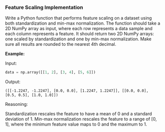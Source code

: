 ### Feature Scaling Implementation

Write a Python function that performs feature scaling on a dataset using both standardization and 
min-max normalization. The function should take a 2D NumPy array as input, where each row represents 
a data sample and each column represents a feature. It should return two 2D NumPy arrays: 
one scaled by standardization and one by min-max normalization. Make sure all results are rounded 
to the nearest 4th decimal.

**Example:**

Input:
```python
data = np.array([[1, 2], [3, 4], [5, 6]])
```

Output:
```
([[-1.2247, -1.2247], [0.0, 0.0], [1.2247, 1.2247]], [[0.0, 0.0], [0.5, 0.5], [1.0, 1.0]])
```

Reasoning:

Standardization rescales the feature to have a mean of 0 and a standard deviation of 1. 
Min-max normalization rescales the feature to a range of [0, 1], where the minimum feature 
value maps to 0 and the maximum to 1.